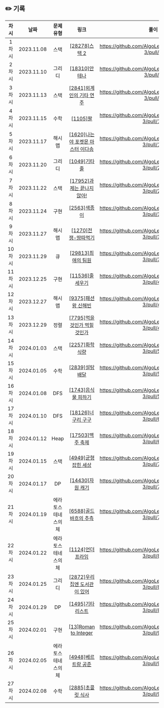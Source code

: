 ## ✏️ 기록   

| 차시 |    날짜    | 문제유형 | 링크 | 풀이 |
|:----:|:---------:|:----:|:-----:|:----:|
| 1차시 | 2023.11.08 |  스택  | <a href="https://www.acmicpc.net/problem/28278">[28278]스택 2</a>  | https://github.com/AlgoLeadMe/AlgoLeadMe-3/pull/3 |
| 2차시 | 2023.11.10 |  그리디  | <a href="https://www.acmicpc.net/problem/18310">[18310]안테나</a>  | https://github.com/AlgoLeadMe/AlgoLeadMe-3/pull/6 |
| 3차시 | 2023.11.13 |  스택  | <a href="https://www.acmicpc.net/problem/2841">[2841]외계인의 기타 연주</a>  | https://github.com/AlgoLeadMe/AlgoLeadMe-3/pull/9 |
| 4차시 | 2023.11.15 |  수학  | <a href="https://www.acmicpc.net/problem/1105">[1105]팔</a>  | https://github.com/AlgoLeadMe/AlgoLeadMe-3/pull/13 |
| 5차시 | 2023.11.17 |  해시맵  | <a href="https://www.acmicpc.net/problem/1620">[1620]나는야 포켓몬 마스터 이다솜</a>  | https://github.com/AlgoLeadMe/AlgoLeadMe-3/pull/17 |
| 6차시 | 2023.11.20 |  그리디  | <a href="https://www.acmicpc.net/problem/1049">[1049]기타줄</a>  | https://github.com/AlgoLeadMe/AlgoLeadMe-3/pull/21 |
| 7차시 | 2023.11.22 |  스택  | <a href="https://www.acmicpc.net/problem/17952">[17952]과제는 끝나지 않아!</a>  | https://github.com/AlgoLeadMe/AlgoLeadMe-3/pull/23 |
| 8차시 | 2023.11.24 |  구현  | <a href="https://www.acmicpc.net/problem/2563">[2563]색종이</a>  | https://github.com/AlgoLeadMe/AlgoLeadMe-3/pull/30 |
| 9차시 | 2023.11.27 |  해시맵  | <a href="https://www.acmicpc.net/problem/1270">[1270]전쟁-땅따먹기</a>  | https://github.com/AlgoLeadMe/AlgoLeadMe-3/pull/33 |
| 10차시 | 2023.11.29 |  큐  | <a href="https://www.acmicpc.net/problem/29813">[29813]최애의 팀원</a>  | https://github.com/AlgoLeadMe/AlgoLeadMe-3/pull/37 |
| 11차시 | 2023.12.25 |  구현  | <a href="https://www.acmicpc.net/problem/11536">[11536]줄 세우기</a>  | https://github.com/AlgoLeadMe/AlgoLeadMe-3/pull/41 |
| 12차시 | 2023.12.27 |  해시맵  | <a href="https://www.acmicpc.net/problem/9375">[9375]패션왕 신해빈</a>  | https://github.com/AlgoLeadMe/AlgoLeadMe-3/pull/44 |
| 13차시 | 2023.12.29 |  정렬  | <a href="https://www.acmicpc.net/problem/7795">[7795]먹을 것인가 먹힐 것인가</a>  | https://github.com/AlgoLeadMe/AlgoLeadMe-3/pull/47 |
| 14차시 | 2024.01.03 |  스택  | <a href="https://www.acmicpc.net/problem/2257">[2257]화학식량</a>  | https://github.com/AlgoLeadMe/AlgoLeadMe-3/pull/50 |
| 15차시 | 2024.01.05 |  수학  | <a href="https://www.acmicpc.net/problem/2839">[2839]설탕 배달</a>  | https://github.com/AlgoLeadMe/AlgoLeadMe-3/pull/53 |
| 16차시 | 2024.01.08 |  DFS  | <a href="https://www.acmicpc.net/problem/1743">[1743]음식물 피하기</a>  | https://github.com/AlgoLeadMe/AlgoLeadMe-3/pull/55 |
| 17차시 | 2024.01.10 |  DFS  | <a href="https://www.acmicpc.net/problem/18126">[18126]너구리 구구</a>  | https://github.com/AlgoLeadMe/AlgoLeadMe-3/pull/60 |
| 18차시 | 2024.01.12 |  Heap  | <a href="https://www.acmicpc.net/problem/17503">[17503]맥주 축제</a>  | https://github.com/AlgoLeadMe/AlgoLeadMe-3/pull/65 |
| 19차시 | 2024.01.15 |  스택  | <a href="https://www.acmicpc.net/problem/4949">[4949]균형잡힌 세상</a>  | https://github.com/AlgoLeadMe/AlgoLeadMe-3/pull/70 |
| 20차시 | 2024.01.17 |  DP  | <a href="https://www.acmicpc.net/problem/14430">[14430]자원 캐기</a>  | https://github.com/AlgoLeadMe/AlgoLeadMe-3/pull/71 |
| 21차시 | 2024.01.19 |  에라토스테네스의 체  | <a href="https://www.acmicpc.net/problem/6588">[6588]골드바흐의 추측</a>  | https://github.com/AlgoLeadMe/AlgoLeadMe-3/pull/76 |
| 22차시 | 2024.01.22 |  에라토스테네스의 체  | <a href="https://www.acmicpc.net/problem/1124">[1124]언더프라임</a>  | https://github.com/AlgoLeadMe/AlgoLeadMe-3/pull/81 |
| 23차시 | 2024.01.25 |  그리디  | <a href="https://www.acmicpc.net/problem/2872">[2872]우리집엔 도서관이 있어</a>  | https://github.com/AlgoLeadMe/AlgoLeadMe-3/pull/85 |
| 24차시 | 2024.01.29 |  DP  | <a href="https://www.acmicpc.net/problem/1495">[1495]기타리스트</a>  | https://github.com/AlgoLeadMe/AlgoLeadMe-3/pull/86 |
| 25차시 | 2024.02.01 |  구현  | <a href="https://leetcode.com/problems/roman-to-integer/">[13]Roman to Integer</a>  | https://github.com/AlgoLeadMe/AlgoLeadMe-3/pull/91 |
| 26차시 | 2024.02.05 |  에라토스테네스의 체  | <a href="https://www.acmicpc.net/problem/4948">[4948]베르트랑 공준</a>  | https://github.com/AlgoLeadMe/AlgoLeadMe-3/pull/94 |
| 27차시 | 2024.02.08 |  수학  | <a href="https://www.acmicpc.net/problem/2885">[2885]초콜릿 식사</a>  | https://github.com/AlgoLeadMe/AlgoLeadMe-3/pull/98 |